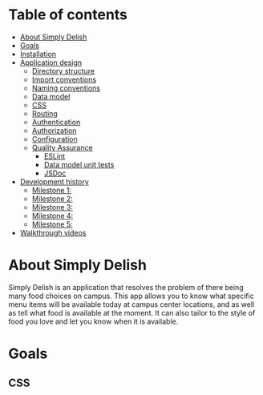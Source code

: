 
# Table of contents

* [About Simply Delish](#about-Simply-Delish)
* [Goals](#goals)
* [Installation](#installation)
* [Application design](#application-design)
  * [Directory structure](#directory-structure)
  * [Import conventions](#import-conventions)
  * [Naming conventions](#naming-conventions)
  * [Data model](#data-model)
  * [CSS](#css)
  * [Routing](#routing)
  * [Authentication](#authentication)
  * [Authorization](#authorization)
  * [Configuration](#configuration)
  * [Quality Assurance](#quality-assurance)
    * [ESLint](#eslint)
    * [Data model unit tests](#data-model-unit-tests)
    * [JSDoc](#JSDoc)
* [Development history](#development-history)
  * [Milestone 1:](#milestone-1-mockup-development)
  * [Milestone 2: ](#milestone-2-data-model-development)
  * [Milestone 3: ](#milestone-3-connect-ui-to-data-model)
  * [Milestone 4: ](#milestone-4-authentication)
  * [Milestone 5: ](#milestone-5-administration)
* [Walkthrough videos](#walkthrough-videos)

# About Simply Delish 
 
Simply Delish is an application that resolves the problem of there being many food choices on campus. This app allows you to know what specific menu items will be available today at campus center locations, and as well as tell what food is available at the moment. It can also tailor to the style of food you love and let you know when it is available.

# Goals

<!--
![](images/landing.png)
Anyone with a UH account can login to BowFolios by clicking on the login button. The UH CAS authentication screen then appears and requests your UH account and password:
![](images/bowfolios-cas.png)
Once authenticated, you can create a profile that provides a biographical statement and list of interests, plus links to selected social media sites (GitHub, FaceBook, Instagram):
![](images/profile.png)
After creating a profile, you will be listed on the public directory page:
![](images/directory.png)
BowFolios also provides a filter page, available to those who can login to the system with their UH account. The filter page allows you to display all portfolios with a given interest:
![](images/filter.png)
-->
<!--
# Installation
First, [install Meteor](https://www.meteor.com/install).
Second, [download a copy of Simply Delish](https://github.com/simplydelish/simplydelish/archive/master.zip), or clone it using git.
Third, cd into the app/ directory and install libraries with:
```
$ meteor npm install
```
Fourth, run the system with:
```
$ meteor npm run start
```
If all goes well, the application will appear at [http://localhost:3000](http://localhost:3000). If you have an account on the UH test CAS server, you can login.  
# Application Design
## Directory structure
The top-level directory structure contains:
```
app/        # holds the Meteor application sources
config/     # holds configuration files, such as settings.development.json
.gitignore  # don't commit IntelliJ project files, node_modules, and settings.production.json
```
This structure separates configuration files (such as the settings files) in the config/ directory from the actual Meteor application in the app/ directory.
The app/ directory has this top-level structure:
```
client/
  lib/           # holds Semantic UI files.
  head.html      # the <head>
  main.js        # import all the client-side html and js files. 
imports/
  api/           # Define collection processing code (client + server side)
    base/
    interest/
    profile/
  startup/       # Define code to run when system starts up (client-only, server-only)
    client/        
    server/        
  ui/
    components/  # templates that appear inside a page template.
    layouts/     # Layouts contain common elements to all pages (i.e. menubar and footer)
    pages/       # Pages are navigated to by FlowRouter routes.
    stylesheets/ # CSS customizations, if any.
node_modules/    # managed by Meteor
private/
  database/      # holds the JSON file used to initialize the database on startup.
public/          
  images/        # holds static images for landing page and predefined sample users.
server/
   main.js       # import all the server-side js files.
```
## Import conventions
This system adheres to the Meteor 1.4 guideline of putting all application code in the imports/ directory, and using client/main.js and server/main.js to import the code appropriate for the client and server in an appropriate order.
This system accomplishes client and server-side importing in a different manner than most Meteor sample applications. In this system, every imports/ subdirectory containing any Javascript or HTML files has a top-level index.js file that is responsible for importing all files in its associated directory.   
Then, client/main.js and server/main.js are responsible for importing all the directories containing code they need. For example, here is the contents of client/main.js:
```
import '/imports/startup/client';
import '/imports/ui/components/form-controls';
import '/imports/ui/components/directory';
import '/imports/ui/components/user';
import '/imports/ui/components/landing';
import '/imports/ui/layouts/directory';
import '/imports/ui/layouts/landing';
import '/imports/ui/layouts/shared';
import '/imports/ui/layouts/user';
import '/imports/ui/pages/directory';
import '/imports/ui/pages/filter';
import '/imports/ui/pages/landing';
import '/imports/ui/pages/user';
import '/imports/api/base';
import '/imports/api/profile';
import '/imports/api/interest';
import '/imports/ui/stylesheets/style.css';
```
Apart from the last line that imports style.css directly, the other lines all invoke the index.js file in the specified directory.
We use this approach to make it more simple to understand what code is loaded and in what order, and to simplify debugging when some code or templates do not appear to be loaded.  In our approach, there are only two places to look for top-level imports: the main.js files in client/ and server/, and the index.js files in import subdirectories. 
Note that this two-level import structure ensures that all code and templates are loaded, but does not ensure that the symbols needed in a given file are accessible.  So, for example, a symbol bound to a collection still needs to be imported into any file that references it. 
## Naming conventions
This system adopts the following naming conventions:
  * Files and directories are named in all lowercase, with words separated by hyphens. Example: accounts-config.js
  * "Global" Javascript variables (such as collections) are capitalized. Example: Profiles.
  * Other Javascript variables are camel-case. Example: collectionList.
  * Templates representing pages are capitalized, with words separated by underscores. Example: Directory_Page. The files for this template are lower case, with hyphens rather than underscore. Example: directory-page.html, directory-page.js.
  * Routes to pages are named the same as their corresponding page. Example: Directory_Page.
## Data model
<!--
The Simply Delish data model is implemented by two Javascript classes: [ProfileCollection](https://github.com/bowfolios/bowfolios/blob/master/app/imports/api/profile/ProfileCollection.js) and [InterestCollection](https://github.com/bowfolios/bowfolios/blob/master/app/imports/api/interest/InterestCollection.js). Both of these classes encapsulate a MongoDB collection with the same name and export a single variable (Profiles and Interests)that provides access to that collection. 
Any part of the system that manipulates the BowFolios data model imports the Profiles or Interests variable, and invokes methods of that class to get or set data.
There are many common operations on MongoDB collections. To simplify the implementation, the ProfileCollection and InterestCollection classes inherit from the [BaseCollection](https://github.com/bowfolios/bowfolios/blob/master/app/imports/api/base/BaseCollection.js) class.
The [BaseUtilities](https://github.com/bowfolios/bowfolios/blob/master/app/imports/api/base/BaseUtilities.js) file contains functions that operate across both classes. 
Both ProfileCollection and InterestCollection have Mocha unit tests in [ProfileCollection.test.js](https://github.com/bowfolios/bowfolios/blob/master/app/imports/api/profile/ProfileCollection.test.js) and [InterestCollection.test.js](https://github.com/bowfolios/bowfolios/blob/master/app/imports/api/interest/InterestCollection.test.js). See the section below on testing for more details.
-->
## CSS
<!--
The application uses the [Semantic UI](http://semantic-ui.com/) CSS framework. To learn more about the Semantic UI theme integration with Meteor, see [Semantic-UI-Meteor](https://github.com/Semantic-Org/Semantic-UI-Meteor).
The Semantic UI theme files are located in [app/client/lib/semantic-ui](https://github.com/ics-software-engineering/meteor-application-template/tree/master/app/client/lib/semantic-ui) directory. Because they are located in the client/ directory and not the imports/ directory, they do not need to be explicitly imported to be loaded. (Meteor automatically loads all files into the client that are located in the client/ directory). 
<!--
Note that the user pages contain a menu fixed to the top of the page, and thus the body element needs to have padding attached to it.  However, the landing page does not have a menu, and thus no padding should be attached to the body element on that page. To accomplish this, the [router](https://github.com/bowfolios/bowfolios/blob/master/app/imports/startup/client/router.js) uses "triggers" to add an remove the appropriate classes from the body element when a page is visited and then left by the user. 
## Routing
For display and navigation among its four pages, the application uses [Flow Router](https://github.com/kadirahq/flow-router).
Routing is defined in [imports/startup/client/router.js](https://github.com/ics-software-engineering/meteor-application-template/blob/master/app/imports/startup/client/router.js).
BowFolios defines the following routes:
  * The `/` route goes to the public landing page.
  * The `/directory` route goes to the public directory page.
  * The `/<user>/profile` route goes to the profile page associated with `<user>`, which is the UH account name.
  * The `/<user>/filter` route goes to the filter page associated with `<user>`, which is the UH account name.
## Authentication
For authentication, the application uses the University of Hawaii CAS test server, and follows the approach shown in [meteor-example-uh-cas](http://ics-software-engineering.github.io/meteor-example-uh-cas/).
When the application is run, the CAS configuration information must be present in a configuration file such as  [config/settings.development.json](https://github.com/ics-software-engineering/meteor-application-template/blob/master/config/settings.development.json). 
Anyone with a UH account can login and use BowFolio to create a portfolio.  A profile document is created for them if none already exists for that username.
## Authorization
The landing and directory pages are public; anyone can access those pages.
The profile and filter pages require authorization: you must be logged in (i.e. authenticated) through the UH test CAS server, and the authenticated username returned by CAS must match the username specified in the URL.  So, for example, only the authenticated user `johnson` can access the pages `http://localhost:3000/johnson/profile` and  `http://localhost:3000/johnson/filter`.
To prevent people from accessing pages they are not authorized to visit, template-based authorization is used following the recommendations in [Implementing Auth Logic and Permissions](https://kadira.io/academy/meteor-routing-guide/content/implementing-auth-logic-and-permissions). 
The application implements template-based authorization using an If_Authorized template, defined in [If_Authorized.html](https://github.com/bowfolios/bowfolios/blob/master/app/imports/ui/layouts/user/if-authorized.html) and [If_Authorized.js](https://github.com/bowfolios/bowfolios/blob/master/app/imports/ui/layouts/user/if-authorized.js).
## Configuration
The [config](https://github.com/bowfolios/bowfolios/tree/master/config) directory is intended to hold settings files.  The repository contains one file: [config/settings.development.json](https://github.com/bowfolios/bowfolios/blob/master/config/settings.development.json).
The [.gitignore](https://github.com/bowfolios/bowfolios/blob/master/.gitignore) file prevents a file named settings.production.json from being committed to the repository. So, if you are deploying the application, you can put settings in a file named settings.production.json and it will not be committed.
BowFolios checks on startup to see if it has an empty database in [initialize-database.js](https://github.com/bowfolios/bowfolios/blob/master/app/imports/startup/server/initialize-database.js), and if so, loads the file specified in the configuration file, such as [settings.development.json](https://github.com/bowfolios/bowfolios/blob/master/config/settings.development.json).  For development purposes, a sample initialization for this database is in [initial-collection-data.json](https://github.com/bowfolios/bowfolios/blob/master/app/private/database/initial-collection-data.json).
## Quality Assurance
### ESLint
BowFolios includes a [.eslintrc](https://github.com/bowfolios/bowfolios/blob/master/app/.eslintrc) file to define the coding style adhered to in this application. You can invoke ESLint from the command line as follows:
```
meteor npm run lint
```
ESLint should run without generating any errors.  
It's significantly easier to do development with ESLint integrated directly into your IDE (such as IntelliJ).
### Data model unit tests
To run the unit tests on the data model, invoke the script named 'test', which is defined in the package.json file:
```
meteor npm run test
```
This outputs the results to the console. Here is an example of a successful run, with timestamps removed:
```
[~/github/bowfolios/bowfolios/app]-> meteor npm run test
> bowfolios@ test /Users/philipjohnson/github/bowfolios/bowfolios/app
> TEST_WATCH=1 meteor test --driver-package meteortesting:mocha
[[[[[ Tests ]]]]]                             
=> Started proxy.                             
=> Started MongoDB.  
(STDERR) Note: you are using a pure-JavaScript implementation of bcrypt.
(STDERR) While this implementation will work correctly, it is known to be
(STDERR) approximately three times slower than the native implementation.
(STDERR) In order to use the native implementation instead, run
(STDERR) 
(STDERR)   meteor npm install --save bcrypt
(STDERR) 
(STDERR) in the root directory of your application.
 --------------------------------
 ----- RUNNING SERVER TESTS -----
 --------------------------------
=> Started your app.
=> App running at: http://localhost:3000/
    InterestCollection
    ✓ #define, #isDefined, #removeIt, #dumpOne, #restoreOne (69ms)
    ✓ #findID, #findIDs  
    ProfileCollection
    ✓ #define, #isDefined, #removeIt, #dumpOne, #restoreOne (66ms)
    ✓ #define (illegal interest)
    ✓ #define (duplicate interests)
   5 passing (178ms)
Load the app in a browser to run client tests, or set the TEST_BROWSER_DRIVER environment variable. See https://github.com/DispatchMe/meteor-mocha/blob/master/README.md#run-app-tests
```
### JSDoc
BowFolios supports documentation generation with [JSDoc](http://usejsdoc.org/). The package.json file defines a script called jsdoc that runs JSDoc over the source files and outputs html to the ../../bowfolio.github.io/jsdoc directory.  When committed, the index.html file providing an overview of all the documentation generate at that point in time is available at [http://bowfolios.github.io/jsdocs](https://bowfolios.github.io/jsdocs/). 
# Development History
The development process for BowFolios conformed to [Issue Driven Project Management](http://courses.ics.hawaii.edu/ics314f16/modules/project-management/) practices. In a nutshell, development consists of a sequence of Milestones. Milestones consist of issues corresponding to 2-3 day tasks. GitHub projects are used to manage the processing of tasks during a milestone.  
The following sections document the development history of BowFolios.
## Milestone 1: 
<!--This milestone started on December 6, 2016 and ended on January 31, 2017.
The goal of Milestone 1 was to create a set of HTML pages providing a mockup of the pages in the system. To simplify things, the mockup was developed as a Meteor app. This meant that each page was a template and that FlowRouter was used to implement routing to the pages. 
Mockups for the following four pages were implemented during M1:
<img width="200px" src="images/landing.png"/>
<img width="200px" src="images/profile.png"/>
<img width="200px" src="images/directory.png"/>
<img width="200px" src="images/filter.png"/>
Milestone 1 was implemented as [BowFolio GitHub Milestone M1](https://github.com/bowfolios/bowfolios/milestone/1)::
![](images/m1-milestone.png)
Milestone 1 consisted of five issues, and progress was managed via the [BowFolio GitHub Project M1](https://github.com/bowfolios/bowfolios/projects/1):
![](images/m1-project.png)
Each issue was implemented in its own branch, and merged into master when completed:
![](images/m1-branch-graph.png)
## Milestone 2: 
<!--
This milestone started on Jan 31, 2017 and ended on Feb 2, 2017.
The goal of Milestone 2 was to implement the data model: the underlying set of Mongo Collections and the operations upon them that would support the BowFolio application.  We implemented the data model as a set of Javascript classes. The BaseCollection class provides common fields and operations. The ProfileCollection and InterestCollection classes inherit from BaseCollection and provide the persistent data structures useful for BowFolios. 
Also in this milestone, we implemented a set of mocha tests for the data model classes. These tests make sure we can create, manipulate, and delete the data model documents successfully.  These tests are documented above.
Milestone 2 was implemented as [BowFolio GitHub Milestone M2](https://github.com/bowfolios/bowfolios/milestone/2)::
![](images/m2-milestone.png)
Milestone 2 consisted of two issues, and progress was managed via the [BowFolio GitHub Project M2](https://github.com/bowfolios/bowfolios/projects/2):
![](images/m2-project.png)
Each issue was implemented in its own branch, and merged into master when completed:
![](images/m2-branch-graph.png)
## Milestone 3: 
<!--
This milestone started on Feb 2, 2017 and ended on Feb 10, 2017.
The goal of Milestone 3 was to connect the user interface to the underlying data model. This meant that we updated the templates for each page with calls to helper functions, and we created Javascript files for the templates with helper functions. We used the form control templates from [meteor-example-form](https://ics-software-engineering.github.io/meteor-example-form/) to simplify implementation of form processing.
Milestone 3 was implemented as [BowFolio GitHub Milestone M3](https://github.com/bowfolios/bowfolios/milestone/3)::
![](images/m3-milestone.png)
Milestone 3 consisted of four issues, and progress was managed via the [BowFolio GitHub Project M3](https://github.com/bowfolios/bowfolios/projects/3):
![](images/m3-project.png)
Each issue was implemented in its own branch, and merged into master when completed:
![](images/m3-branch-graph.png)
## Milestone 4: 
<!--
This milestone started on Feb 10, 2017 and ended on Feb 14, 2017.
The goal of Milestone 4 was to set up authentication using the University of Hawaii test CAS system. We used the templates from [meteor-example-uh-cas](http://ics-software-engineering.github.io/meteor-example-uh-cas/) to guide the implementation. Although the example restricts logins to those in a list in the configuration file, BowFolios allows anyone with a UH account to access the system. 
Authentication also implies that users cannot access the profile or filter page associated with another user.
Milestone 4 was implemented as [BowFolio GitHub Milestone M4](https://github.com/bowfolios/bowfolios/milestone/4)::
![](images/m4-milestone.png)
Milestone 4 consisted of two issues, and progress was managed via the [BowFolio GitHub Project M4](https://github.com/bowfolios/bowfolios/projects/4):
![](images/m4-project.png)
Each issue was implemented in its own branch, and merged into master when completed:
![](images/m4-branch-graph.png)
## Milestone 5: 
<!--
This milestone started on Feb 14, 2017 and is ongoing.
[BowFolio GitHub Milestone 5](https://github.com/bowfolios/bowfolios/milestone/5) involves the creation of an administrator role in the system. The administrator can manage the set of defined interests. (Currently, interests are defined in the database file loaded at system startup time.)
This milestone will also include the implementation of Meteor methods and removal of the insecure package. 
We will manage progress on this milestone using [BowFolio GitHub Project M5](https://github.com/bowfolios/bowfolios/projects/5).
# Walkthrough videos
<!--
Simply Delish is intended as a model of how an ICS 314 project could be organized and executed. Here are some videos to walk through various aspects of the system and development process:
* [BowFolios: User Interface](https://www.youtube.com/watch?v=aZvxRQfQdkE)
* [BowFolios: Development Process](https://www.youtube.com/watch?v=8pTgFtbcjTc)
* [BowFolios: Application Structure](https://www.youtube.com/watch?v=_5g5CzZ0Toc)
* [BowFolios: Authentication and Authorization](https://www.youtube.com/watch?v=AaXShN8cYNY)
* [BowFolios: Initialization](https://www.youtube.com/watch?v=P3Kigb1gtVo)
* [BowFolios: Unit Testing](https://www.youtube.com/watch?v=EexZfw1yMJs)
* [BowFolios: Design Patterns](https://www.youtube.com/watch?v=yP-t44HBCPQ). Maybe watch [this](https://www.youtube.com/watch?v=Z2yjimK_MJU) first.
-->


